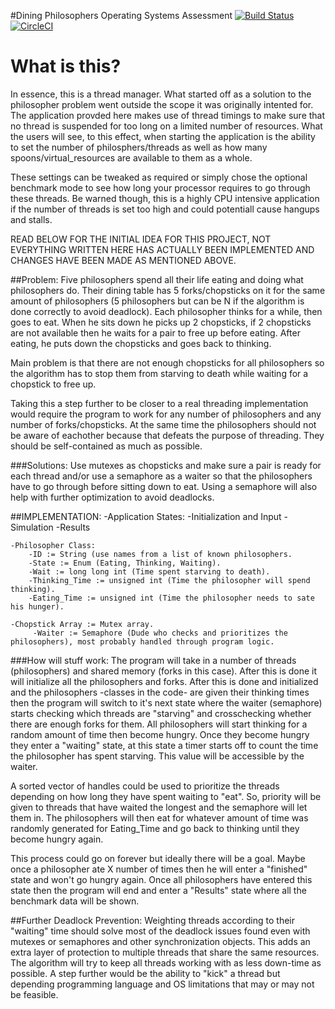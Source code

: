 #Dining Philosophers Operating Systems Assessment [![Build Status](https://travis-ci.org/Gi133/DiningPhilosophers.svg?branch=master)](https://travis-ci.org/Gi133/DiningPhilosophers)[![CircleCI](https://circleci.com/gh/Gi133/DiningPhilosophers.svg?style=svg)](https://circleci.com/gh/Gi133/DiningPhilosophers)

# What is this?
In essence, this is a thread manager. What started off as a solution to the philosopher problem went outside the scope it was originally intented for. The application provded here makes use of thread timings to make sure that no thread is suspended for too long on a limited number of resources. What the users will see, to this effect, when starting the application is the ability to set the number of philosphers/threads as well as how many spoons/virtual_resources are available to them as a whole.

These settings can be tweaked as required or simply chose the optional benchmark mode to see how long your processor requires to go through these threads. Be warned though, this is a highly CPU intensive application if the number of threads is set too high and could potentiall cause hangups and stalls.

READ BELOW FOR THE INITIAL IDEA FOR THIS PROJECT, NOT EVERYTHING WRITTEN HERE HAS ACTUALLY BEEN IMPLEMENTED AND CHANGES HAVE BEEN MADE AS MENTIONED ABOVE.

##Problem:
Five philosophers spend all their life eating and doing what philosophers do.
Their dining table has 5 forks/chopsticks on it for the same amount of philosophers
(5 philosophers but can be N if the algorithm is done correctly to avoid deadlock).
Each philosopher thinks for a while, then goes to eat. When he sits down he picks up 2 chopsticks,
if 2 chopsticks are not available then he waits for a pair to free up before eating. After eating,
he puts down the chopsticks and goes back to thinking.

Main problem is that there are not enough chopsticks for all philosophers so the algorithm has to
stop them from starving to death while waiting for a chopstick to free up.

Taking this a step further to be closer to a real threading implementation would require the program to work for
any number of philosophers and any number of forks/chopsticks. At the same time the philosophers should not be
aware of eachother because that defeats the purpose of threading. They should be self-contained as much as possible.

###Solutions:
Use mutexes as chopsticks and make sure a pair is ready for each thread and/or use a semaphore as a waiter 
so that the philosophers have to go through before sitting down to eat. Using a semaphore will also help with further
optimization to avoid deadlocks.

##IMPLEMENTATION:
	-Application States:
		-Initialization and Input
		-Simulation
		-Results
	
 	-Philosopher Class:
		-ID := String (use names from a list of known philosophers.
		-State := Enum (Eating, Thinking, Waiting).
		-Wait := long long int (Time spent starving to death).
		-Thinking_Time := unsigned int (Time the philosopher will spend thinking).
		-Eating_Time := unsigned int (Time the philosopher needs to sate his hunger).
	
	-Chopstick Array := Mutex array. 
		 -Waiter := Semaphore (Dude who checks and prioritizes the philosophers), most probably handled through program logic.

###How will stuff work:
The program will take in a number of threads (philosophers) and shared memory (forks in this case). After this is done it will initialize all the philosophers and forks.
After this is done and initialized and the philosophers -classes in the code- are given their thinking times then the program will switch to it's next state where the waiter (semaphore) 
starts checking which threads are "starving" and crosschecking whether there are enough forks for them. All philosophers will start thinking for a random amount of time then become hungry.
Once they become hungry they enter a "waiting" state, at this state a timer starts off to count the time the philosopher has spent starving. This value will be accessible by the waiter.

A sorted vector of handles could be used to prioritize the threads depending on how long they have spent waiting to "eat".
So, priority will be given to threads that have waited the longest and the semaphore will let them in. The philosophers will then eat for whatever amount of time was randomly generated for Eating_Time
and go back to thinking until they become hungry again.

This process could go on forever but ideally there will be a goal. Maybe once a philosopher ate X number of times then he will enter a "finished" state and won't go hungry again.
Once all philosophers have entered this state then the program will end and enter a "Results" state where all the benchmark data will be shown.

##Further Deadlock Prevention:
Weighting threads according to their "waiting" time should solve most of the deadlock issues found even with mutexes or semaphores and other synchronization objects. This adds an extra layer of protection
to multiple threads that share the same resources. The algorithm will try to keep all threads working with as less down-time as possible. A step further would be the ability to "kick" a thread but depending
programming language and OS limitations that may or may not be feasible.
